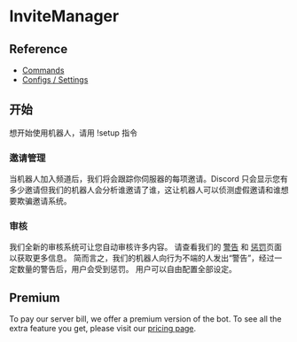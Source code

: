# InviteManager

## Reference

- [Commands](/zh-CN/reference/commands.md)
- [Configs / Settings](/zh-CN/reference/settings.md)

## 开始

想开始使用机器人，请用 !setup 指令

### 邀请管理

当机器人加入频道后，我们将会跟踪你伺服器的每项邀请。Discord 只会显示您有多少邀请但我们的机器人会分析谁邀请了谁，这让机器人可以侦测虚假邀请和谁想要欺骗邀请系统。

### 审核

我们全新的审核系统可让您自动审核许多内容。 请查看我们的 [警告](/zh-CN/modules/moderation/strikes.md) 和 [惩罚](/zh-CN/modules/moderation/punishments.md)页面以获取更多信息。 简而言之，我们的机器人向行为不端的人发出“警告”，经过一定数量的警告后，用户会受到惩罚。 用户可以自由配置全部设定。

## Premium

To pay our server bill, we offer a premium version of the bot. To see all the extra feature you get, please visit our [pricing page](/zh-CN/premium/features.md).
